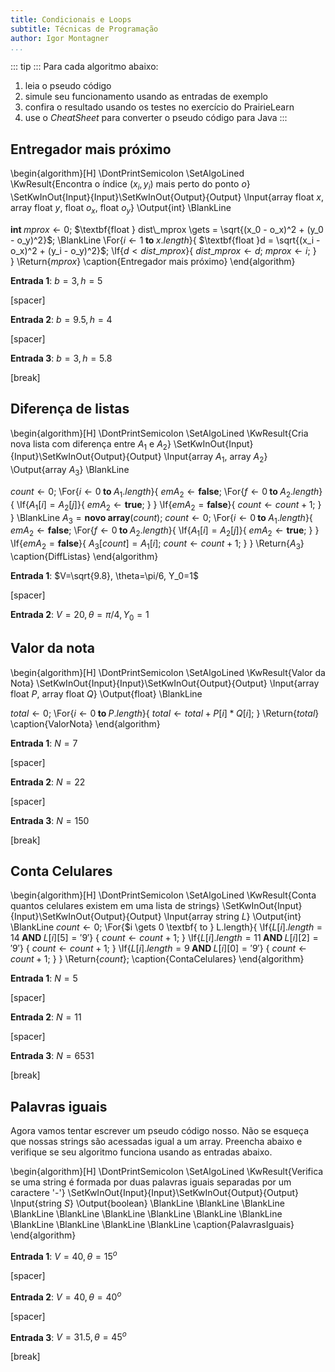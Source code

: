 ```yaml
---
title: Condicionais e Loops
subtitle: Técnicas de Programação
author: Igor Montagner
...
```


::: tip :::
Para cada algoritmo abaixo:

1. leia o pseudo código
2. simule seu funcionamento usando as entradas de exemplo
3. confira o resultado usando os testes no exercício do PrairieLearn
4. use o *CheatSheet* para converter o pseudo código para Java
:::

## Entregador mais próximo

\begin{algorithm}[H]
\DontPrintSemicolon
\SetAlgoLined
\KwResult{Encontra o índice $(x_i, y_i)$ mais perto do ponto $o$}
\SetKwInOut{Input}{Input}\SetKwInOut{Output}{Output}
\Input{array float $x$, array float $y$, float $o_x$, float $o_y$}
\Output{int}
\BlankLine

$\textbf{int } mprox \gets 0$\;
$\textbf{float } dist\_mprox \gets = \sqrt{(x_0 - o_x)^2 + (y_0 - o_y)^2}$\;
\BlankLine
\For{$i \gets 1 \textbf{ to } x.length$}{
    $\textbf{float }d = \sqrt{(x_i - o_x)^2 + (y_i - o_y)^2}$\;
    \If{$d < dist\_mprox$}{
        $dist\_mprox \gets d$\;
        $mprox \gets i$\;
    }        
}
\Return{$mprox$}
\caption{Entregador mais próximo}
\end{algorithm} 

**Entrada 1**: $b=3, h=5$

[spacer]

**Entrada 2**: $b=9.5, h=4$

[spacer]

**Entrada 3**: $b=3, h=5.8$


[break]

## Diferença de listas

\begin{algorithm}[H]
\DontPrintSemicolon
\SetAlgoLined
\KwResult{Cria nova lista com diferença entre $A_1$ e $A_2$}
\SetKwInOut{Input}{Input}\SetKwInOut{Output}{Output}
\Input{array $A_1$, array $A_2$}
\Output{array $A_3$}
\BlankLine

$count \gets 0$\;
\For{$i \gets 0 \textbf{ to } A_1.length$}{
    $emA_2 \gets \textbf{false}$\;
    \For{$f \gets 0 \textbf{ to } A_2.length$}{
        \If{$A_1[i] = A_2[j]$}{
            $emA_2 \gets \textbf{true}$\;
        }
    }
    \If{$emA_2 = \textbf{false}$}{
        $count \gets count + 1$\;
    }
}
\BlankLine
$A_3 = \textbf{novo array}(count)$\;
$count \gets 0$\;
\For{$i \gets 0 \textbf{ to } A_1.length$}{
    $emA_2 \gets \textbf{false}$\;
    \For{$f \gets 0 \textbf{ to } A_2.length$}{
        \If{$A_1[i] = A_2[j]$}{
            $emA_2 \gets \textbf{true}$\;
        }
    }
    \If{$emA_2 = \textbf{false}$}{
        $A_3[count] = A_1[i]$\;
        $count \gets count + 1$\;
    }
}
\Return{$A_3$}
\caption{DiffListas}
\end{algorithm} 

**Entrada 1**: $V=\sqrt{9.8}, \theta=\pi/6, Y_0=1$

[spacer]

**Entrada 2**: $V=20, \theta=\pi/4, Y_0=1$


## Valor da nota

\begin{algorithm}[H]
\DontPrintSemicolon
\SetAlgoLined
\KwResult{Valor da Nota}
\SetKwInOut{Input}{Input}\SetKwInOut{Output}{Output}
\Input{array float $P$, array float $Q$}
\Output{float}
\BlankLine

$total \gets 0$\;
\For{$i \gets 0 \textbf{ to } P.length$}{
    $total \gets total + P[i] * Q[i]$\;
}
\Return{$total$}
\caption{ValorNota}
\end{algorithm} 

**Entrada 1**: $N=7$

[spacer]

**Entrada 2**: $N=22$

[spacer]

**Entrada 3**: $N=150$

[break]


## Conta Celulares

\begin{algorithm}[H]
\DontPrintSemicolon
\SetAlgoLined
\KwResult{Conta quantos celulares existem em uma lista de strings}
\SetKwInOut{Input}{Input}\SetKwInOut{Output}{Output}
\Input{array string $L$}
\Output{int}
\BlankLine
$count \gets 0$;
\For{$i \gets 0 \textbf{ to } L.length}{
    \If{$L[i].length = 14 \textbf{ AND } L[i][5] = '9'$} {
        $count \gets count + 1$\;
    }
    \If{$L[i].length = 11 \textbf{ AND } L[i][2] = '9'$} {
        $count \gets count + 1$\;
    }
    \If{$L[i].length = 9 \textbf{ AND } L[i][0] = '9'$} {
        $count \gets count + 1$\;
    }
}
\Return{$count$}\;
\caption{ContaCelulares}
\end{algorithm} 

**Entrada 1**: $N=5$

[spacer]

**Entrada 2**: $N=11$

[spacer]

**Entrada 3**: $N=6531$

[break]

## Palavras iguais

Agora vamos tentar escrever um pseudo código nosso. Não se esqueça que nossas strings são acessadas igual a um array. Preencha abaixo e verifique se seu algoritmo funciona usando as entradas abaixo.

\begin{algorithm}[H]
\DontPrintSemicolon
\SetAlgoLined
\KwResult{Verifica se uma string é formada por duas palavras iguais separadas por um caractere '-'}
\SetKwInOut{Input}{Input}\SetKwInOut{Output}{Output}
\Input{string $S$}
\Output{boolean}
\BlankLine
\BlankLine
\BlankLine
\BlankLine
\BlankLine
\BlankLine
\BlankLine
\BlankLine
\BlankLine
\BlankLine
\BlankLine
\BlankLine
\BlankLine
\caption{PalavrasIguais}
\end{algorithm} 

**Entrada 1**: $V=40, \theta=15^o$

[spacer]

**Entrada 2**: $V=40, \theta=40^o$

[spacer]

**Entrada 3**: $V=31.5, \theta=45^o$

[break]
